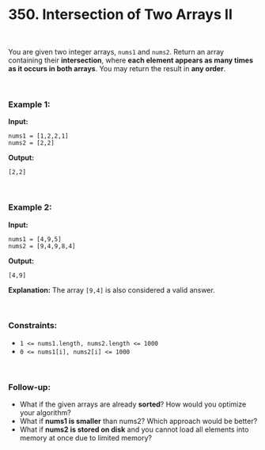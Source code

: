 # 350. Intersection of Two Arrays II

<br>

You are given two integer arrays, `nums1` and `nums2`.
Return an array containing their **intersection**, where **each element appears as many times as it occurs in both arrays**.
You may return the result in **any order**.

<br>

### Example 1:

**Input:**

```
nums1 = [1,2,2,1]
nums2 = [2,2]
```

**Output:**

```
[2,2]
```

<br>

### Example 2:

**Input:**

```
nums1 = [4,9,5]
nums2 = [9,4,9,8,4]
```

**Output:**

```
[4,9]
```

**Explanation:**
The array `[9,4]` is also considered a valid answer.

<br>

### Constraints:

* `1 <= nums1.length, nums2.length <= 1000`
* `0 <= nums1[i], nums2[i] <= 1000`

<br>

### Follow-up:

* What if the given arrays are already **sorted**? How would you optimize your algorithm?
* What if **nums1 is smaller** than nums2? Which approach would be better?
* What if **nums2 is stored on disk** and you cannot load all elements into memory at once due to limited memory?
